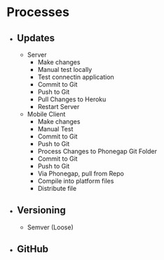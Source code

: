 # Processes
* ## Updates
    * Server
        * Make changes
        * Manual test locally
        * Test connectin application
        * Commit to Git
        * Push to Git
        * Pull Changes to Heroku
        * Restart Server
    * Mobile Client
        * Make changes
        * Manual Test
        * Commit to Git
        * Push to Git
        * Process Changes to Phonegap Git Folder
        * Commit to Git
        * Push to Git
        * Via Phonegap, pull from Repo
        * Compile into platform files
        * Distribute file
* ## Versioning
    * Semver (Loose)
* ## GitHub